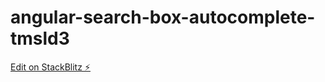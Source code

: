# angular-search-box-autocomplete-tmsld3

[Edit on StackBlitz ⚡️](https://stackblitz.com/edit/angular-search-box-autocomplete-tmsld3)